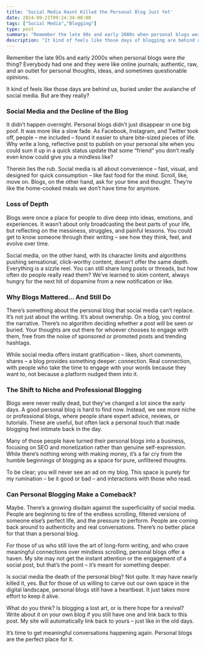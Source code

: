 ```yaml
---
title: 'Social Media Hasnt Killed the Personal Blog Just Yet'
date: 2024-09-21T09:24:34-08:00
tags: ["Social Media","Blogging"]
type: post
summary: "Remember the late 90s and early 2000s when personal blogs were the thing? Everybody had one and they were like online journals; authentic, raw, and an outlet for personal thoughts, ideas, and sometimes questionable opinions. It kind of feels like those days are behind us, buried under the avalanche of social media. But are they really?"
description: "It kind of feels like those days of blogging are behind us, buried under the avalanche of social media. But are they really?"
---
```


Remember the late 90s and early 2000s when personal blogs were _the_ thing? Everybody had one and they were like online journals; authentic, raw, and an outlet for personal thoughts, ideas, and sometimes questionable opinions.

It kind of feels like those days are behind us, buried under the avalanche of social media. But are they really?

### Social Media and the Decline of the Blog

It didn’t happen overnight. Personal blogs didn’t just disappear in one big poof. It was more like a slow fade. As Facebook, Instagram, and Twitter took off, people – me included – found it easier to share bite-sized pieces of life. Why write a long, reflective post to publish on your personal site when you could sum it up in a quick status update that some “friend” you don’t really even know could give you a mindless like?

Therein lies the rub. Social media is all about convenience – fast, visual, and designed for quick consumption – like fast food for the mind. Scroll, like, move on. Blogs, on the other hand, ask for your time and thought. They’re like the home-cooked meals we don’t have time for anymore.

### Loss of Depth

Blogs were once a place for people to dive deep into ideas, emotions, and experiences. It wasn’t about only broadcasting the best parts of your life, but reflecting on the messiness, struggles, and painful lessons. You could get to know someone through their writing – see how they think, feel, and evolve over time.

Social media, on the other hand, with its character limits and algorithms pushing sensational, click-worthy content, doesn’t offer the same depth. Everything is a sizzle reel. You can still share long posts or threads, but how often do people really read them? We’ve learned to skim content, always hungry for the next hit of dopamine from a new notification or like.

### Why Blogs Mattered… And Still Do

There’s something about the personal blog that social media can’t replace. It’s not just about the writing. It’s about ownership. On a blog, you control the narrative. There’s no algorithm deciding whether a post will be seen or buried. Your thoughts are out there for whoever chooses to engage with them, free from the noise of sponsored or promoted posts and trending hashtags.

While social media offers instant gratification – likes, short comments, shares – a blog provides something deeper: connection. Real connection, with people who take the time to engage with your words because they want to, not because a platform nudged them into it.

### The Shift to Niche and Professional Blogging

Blogs were never really dead, but they’ve changed a lot since the early days. A good personal blog is hard to find now. Instead, we see more niche or professional blogs, where people share expert advice, reviews, or tutorials. These are useful, but often lack a personal touch that made blogging feel intimate back in the day.

Many of those people have turned their personal blogs into a business, focusing on SEO and monetization rather than genuine self-expression. While there’s nothing wrong with making money, it’s a far cry from the humble beginnings of blogging as a space for pure, unfiltered thoughts.

To be clear; you will never see an ad on my blog. This space is purely for my rumination – be it good or bad – and interactions with those who read.

### Can Personal Blogging Make a Comeback?

Maybe. There’s a growing disdain against the superficiality of social media. People are beginning to tire of the endless scrolling, filtered versions of someone else’s perfect life, and the pressure to perform. People are coming back around to authenticity and real conversations. There’s no better place for that than a personal blog.

For those of us who still love the art of long-form writing, and who crave meaningful connections over mindless scrolling, personal blogs offer a haven. My site may not get the instant attention or the engagement of a social post, but that’s the point – it’s meant for something deeper.

Is social media the death of the personal blog? Not quite. It may have nearly killed it, yes. But for those of us willing to carve out our own space in the digital landscape, personal blogs still have a heartbeat. It just takes more effort to keep it alive.

What do you think? Is blogging a lost art, or is there hope for a revival? Write about it on your own blog if you still have one and link back to this post. My site will automatically link back to yours – just like in the old days.

It’s time to get meaningful conversations happening again. Personal blogs are the perfect place for it.